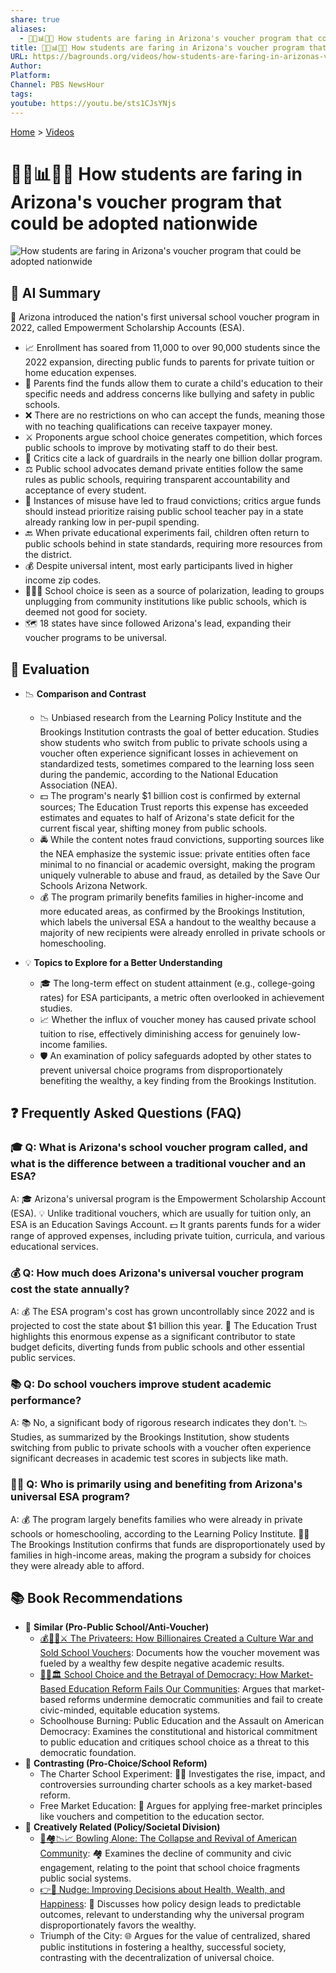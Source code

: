 ```yaml
---
share: true
aliases:
  - 🏫💸📊🇺🇸 How students are faring in Arizona's voucher program that could be adopted nationwide
title: 🏫💸📊🇺🇸 How students are faring in Arizona's voucher program that could be adopted nationwide
URL: https://bagrounds.org/videos/how-students-are-faring-in-arizonas-voucher-program-that-could-be-adopted-nationwide
Author:
Platform:
Channel: PBS NewsHour
tags:
youtube: https://youtu.be/sts1CJsYNjs
---
```

[Home](../index.md) > [Videos](./index.md)  
# 🏫💸📊🇺🇸 How students are faring in Arizona's voucher program that could be adopted nationwide  
![How students are faring in Arizona's voucher program that could be adopted nationwide](https://youtu.be/sts1CJsYNjs)  
  
## 🤖 AI Summary  
📜 Arizona introduced the nation's first universal school voucher program in 2022, called Empowerment Scholarship Accounts (ESA).  
* 📈 Enrollment has soared from 11,000 to over 90,000 students since the 2022 expansion, directing public funds to parents for private tuition or home education expenses.  
* 🎁 Parents find the funds allow them to curate a child's education to their specific needs and address concerns like bullying and safety in public schools.  
* ❌ There are no restrictions on who can accept the funds, meaning those with no teaching qualifications can receive taxpayer money.  
* ⚔️ Proponents argue school choice generates competition, which forces public schools to improve by motivating staff to do their best.  
* 🚨 Critics cite a lack of guardrails in the nearly one billion dollar program.  
* ⚖️ Public school advocates demand private entities follow the same rules as public schools, requiring transparent accountability and acceptance of every student.  
* 💸 Instances of misuse have led to fraud convictions; critics argue funds should instead prioritize raising public school teacher pay in a state already ranking low in per-pupil spending.  
* 🔙 When private educational experiments fail, children often return to public schools behind in state standards, requiring more resources from the district.  
* 💰 Despite universal intent, most early participants lived in higher income zip codes.  
* 🧑‍🤝‍🧑 School choice is seen as a source of polarization, leading to groups unplugging from community institutions like public schools, which is deemed not good for society.  
* 🗺️ 18 states have since followed Arizona's lead, expanding their voucher programs to be universal.  
  
## 🤔 Evaluation  
* 📉 **Comparison and Contrast**  
    * 📉 Unbiased research from the Learning Policy Institute and the Brookings Institution contrasts the goal of better education. Studies show students who switch from public to private schools using a voucher often experience significant losses in achievement on standardized tests, sometimes compared to the learning loss seen during the pandemic, according to the National Education Association (NEA).  
    * 💵 The program's nearly $1 billion cost is confirmed by external sources; The Education Trust reports this expense has exceeded estimates and equates to half of Arizona's state deficit for the current fiscal year, shifting money from public schools.  
    * 🚔 While the content notes fraud convictions, supporting sources like the NEA emphasize the systemic issue: private entities often face minimal to no financial or academic oversight, making the program uniquely vulnerable to abuse and fraud, as detailed by the Save Our Schools Arizona Network.  
    * 💰 The program primarily benefits families in higher-income and more educated areas, as confirmed by the Brookings Institution, which labels the universal ESA a handout to the wealthy because a majority of new recipients were already enrolled in private schools or homeschooling.  
  
* 💡 **Topics to Explore for a Better Understanding**  
    * 🎓 The long-term effect on student attainment (e.g., college-going rates) for ESA participants, a metric often overlooked in achievement studies.  
    * 📈 Whether the influx of voucher money has caused private school tuition to rise, effectively diminishing access for genuinely low-income families.  
    * 🛡️ An examination of policy safeguards adopted by other states to prevent universal choice programs from disproportionately benefiting the wealthy, a key finding from the Brookings Institution.  
  
## ❓ Frequently Asked Questions (FAQ)  
  
### 🎓 Q: What is Arizona's school voucher program called, and what is the difference between a traditional voucher and an ESA?  
A: 🎓 Arizona's universal program is the Empowerment Scholarship Account (ESA). 💡 Unlike traditional vouchers, which are usually for tuition only, an ESA is an Education Savings Account. 💵 It grants parents funds for a wider range of approved expenses, including private tuition, curricula, and various educational services.  
  
### 💰 Q: How much does Arizona's universal voucher program cost the state annually?  
A: 💰 The ESA program's cost has grown uncontrollably since 2022 and is projected to cost the state about $1 billion this year. 🛑 The Education Trust highlights this enormous expense as a significant contributor to state budget deficits, diverting funds from public schools and other essential public services.  
  
### 📚 Q: Do school vouchers improve student academic performance?  
A: 📚 No, a significant body of rigorous research indicates they don't. 📉 Studies, as summarized by the Brookings Institution, show students switching from public to private schools with a voucher often experience significant decreases in academic test scores in subjects like math.  
  
### 🧑‍💻 Q: Who is primarily using and benefiting from Arizona's universal ESA program?  
A: 💰 The program largely benefits families who were already in private schools or homeschooling, according to the Learning Policy Institute. 🧑‍💻 The Brookings Institution confirms that funds are disproportionately used by families in high-income areas, making the program a subsidy for choices they were already able to afford.  
  
## 📚 Book Recommendations  
* 🚫 **Similar (Pro-Public School/Anti-Voucher)**  
    * [💰🧑‍🏫⚔️ The Privateers: How Billionaires Created a Culture War and Sold School Vouchers](../books/the-privateers-how-billionaires-created-a-culture-war-and-sold-school-vouchers.md): Documents how the voucher movement was fueled by a wealthy few despite negative academic results.  
    * [🏫💔🏛️ School Choice and the Betrayal of Democracy: How Market-Based Education Reform Fails Our Communities](../books/school-choice-and-the-betrayal-of-democracy-how-market-based-education-reform-fails-our-communities.md): Argues that market-based reforms undermine democratic communities and fail to create civic-minded, equitable education systems.  
    * Schoolhouse Burning: Public Education and the Assault on American Democracy: Examines the constitutional and historical commitment to public education and critiques school choice as a threat to this democratic foundation.  
* 💸 **Contrasting (Pro-Choice/School Reform)**  
    * The Charter School Experiment: 🧑‍🏫 Investigates the rise, impact, and controversies surrounding charter schools as a key market-based reform.  
    * Free Market Education: 🧭 Argues for applying free-market principles like vouchers and competition to the education sector.  
* 🧠 **Creatively Related (Policy/Societal Division)**  
    * [🎳🏘️📉📈 Bowling Alone: The Collapse and Revival of American Community](../books/bowling-alone.md): 🏘️ Examines the decline of community and civic engagement, relating to the point that school choice fragments public social systems.  
    * [👉🤏 Nudge: Improving Decisions about Health, Wealth, and Happiness](../books/nudge.md): 🧠 Discusses how policy design leads to predictable outcomes, relevant to understanding why the universal program disproportionately favors the wealthy.  
    * Triumph of the City: 🌐 Argues for the value of centralized, shared public institutions in fostering a healthy, successful society, contrasting with the decentralization of universal choice.